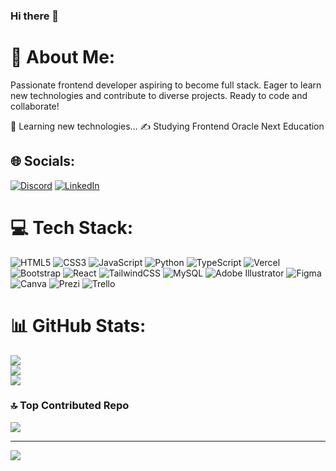 ### Hi there 👋

# 💫 About Me:
Passionate frontend developer aspiring to become full stack. Eager to learn new technologies and contribute to diverse projects. Ready to code and collaborate!

🔬 Learning new technologies...
✍️ Studying Frontend Oracle Next Education



## 🌐 Socials:
[![Discord](https://img.shields.io/badge/Discord-%237289DA.svg?logo=discord&logoColor=white)](https://discord.gg/ZW5zX3DP) [![LinkedIn](https://img.shields.io/badge/LinkedIn-%230077B5.svg?logo=linkedin&logoColor=white)](https://linkedin.com/in/cristian-mateo-gutierrez-cespedes) 

# 💻 Tech Stack:
![HTML5](https://img.shields.io/badge/html5-%23E34F26.svg?style=for-the-badge&logo=html5&logoColor=white) ![CSS3](https://img.shields.io/badge/css3-%231572B6.svg?style=for-the-badge&logo=css3&logoColor=white) ![JavaScript](https://img.shields.io/badge/javascript-%23323330.svg?style=for-the-badge&logo=javascript&logoColor=%23F7DF1E) ![Python](https://img.shields.io/badge/python-3670A0?style=for-the-badge&logo=python&logoColor=ffdd54) ![TypeScript](https://img.shields.io/badge/typescript-%23007ACC.svg?style=for-the-badge&logo=typescript&logoColor=white) ![Vercel](https://img.shields.io/badge/vercel-%23000000.svg?style=for-the-badge&logo=vercel&logoColor=white) ![Bootstrap](https://img.shields.io/badge/bootstrap-%23563D7C.svg?style=for-the-badge&logo=bootstrap&logoColor=white) ![React](https://img.shields.io/badge/react-%2320232a.svg?style=for-the-badge&logo=react&logoColor=%2361DAFB) ![TailwindCSS](https://img.shields.io/badge/tailwindcss-%2338B2AC.svg?style=for-the-badge&logo=tailwind-css&logoColor=white) ![MySQL](https://img.shields.io/badge/mysql-%2300f.svg?style=for-the-badge&logo=mysql&logoColor=white) ![Adobe Illustrator](https://img.shields.io/badge/adobeillustrator-%23FF9A00.svg?style=for-the-badge&logo=adobeillustrator&logoColor=white) 	![Figma](https://img.shields.io/badge/figma-%23F24E1E.svg?style=for-the-badge&logo=figma&logoColor=white) ![Canva](https://img.shields.io/badge/Canva-%2300C4CC.svg?style=for-the-badge&logo=Canva&logoColor=white) ![Prezi](https://img.shields.io/badge/Prezi-%23000000.svg?style=for-the-badge&logo=Prezi&logoColor=white) ![Trello](https://img.shields.io/badge/Trello-%23026AA7.svg?style=for-the-badge&logo=Trello&logoColor=white)
# 📊 GitHub Stats:
![](https://github-readme-stats.vercel.app/api?username=MateoGutierrezC&theme=blue-green&hide_border=false&include_all_commits=false&count_private=false)<br/>
![](https://github-readme-streak-stats.herokuapp.com/?user=MateoGutierrezC&theme=blue-green&hide_border=false)<br/>
![](https://github-readme-stats.vercel.app/api/top-langs/?username=MateoGutierrezC&theme=blue-green&hide_border=false&include_all_commits=false&count_private=false&layout=compact)

### 🔝 Top Contributed Repo
![](https://github-contributor-stats.vercel.app/api?username=MateoGutierrezC&limit=5&theme=tokyonight&combine_all_yearly_contributions=true)

---
[![](https://visitcount.itsvg.in/api?id=MateoGutierrezC&icon=5&color=1)](https://visitcount.itsvg.in)

<!-- Proudly created with GPRM ( https://gprm.itsvg.in ) -->

